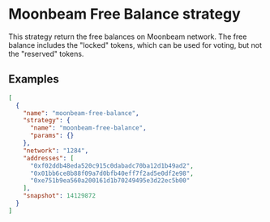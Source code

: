 # Moonbeam Free Balance strategy

This strategy return the free balances on Moonbeam network. The free balance includes the "locked" tokens, which can be used for voting, but not the "reserved" tokens.

## Examples

```JSON
[
  {
    "name": "moonbeam-free-balance",
    "strategy": {
      "name": "moonbeam-free-balance",
      "params": {}
    },
    "network": "1284",
    "addresses": [ 
      "0xf02ddb48eda520c915c0dabadc70ba12d1b49ad2",
      "0x01bb6ce8b88f09a7d0bfb40eff7f2ad5e0df2e98",
      "0xe751b9ea560a200161d1b70249495e3d22ec5b00"
    ],
    "snapshot": 14129872
  }
]
```
